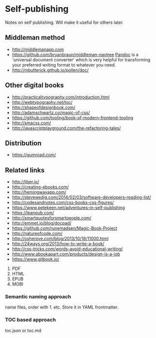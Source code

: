 # Self-publishing

Notes on self publishing. Will make it useful for others later.

## Middleman method

- http://middlemanapp.com
- https://github.com/bryanbraun/middleman-navtree
[Pandoc](http://johnmacfarlane.net/pandoc/) is a 'universal document converter' which is very helpful for transforming your preferred writing format to whatever you need.
- http://mbutterick.github.io/pollen/doc/

## Other digital books

- http://practicaltypography.com/introduction.html
- http://webtypography.net/toc/
- http://shapeofdesignbook.com/
- http://adamschwartz.co/magic-of-css/
- https://github.com/tooling/book-of-modern-frontend-tooling
- http://smacss.com/
- http://javascriptplayground.com/the-refactoring-tales/

## Distribution

- https://gumroad.com/

## Related links

- http://liber.io/
- http://creating-ebooks.com/
- http://hemingwayapp.com/
- http://stevewedig.com/2014/02/03/software-developers-reading-list/
- http://codesandnotes.com/css-books-css-figures/
- https://www.petekeen.net/adventures-in-self-publishing
- https://leanpub.com/
- http://smartquotesforsmartpeople.com/
- http://emmet.io/blog/docpad/
- https://github.com/runemadsen/Magic-Book-Project
- http://natureofcode.com/
- http://osherove.com/blog/2013/10/18/11000.html
- http://24ways.org/2013/how-to-write-a-book/
- http://css-tricks.com/words-avoid-educational-writing/
- http://www.abookapart.com/products/design-is-a-job
- https://www.gitbook.io/

1. PDF
2. HTML
3. EPUB
4. MOBI

### Semantic naming approach

name files, order with 1. etc. Store it in YAML frontmatter.

### TOC based approach

toc.json or toc.md

